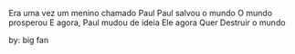 Era uma vez um menino chamado Paul
Paul salvou o mundo
O mundo prosperou
E agora, Paul mudou de ideia
Ele agora
Quer
Destruir o mundo


by: big fan
